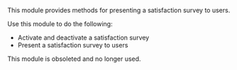 This module provides methods for presenting a satisfaction survey to users.

Use this module to do the following:
- Activate and deactivate a satisfaction survey
- Present a satisfaction survey to users

This module is obsoleted and no longer used.